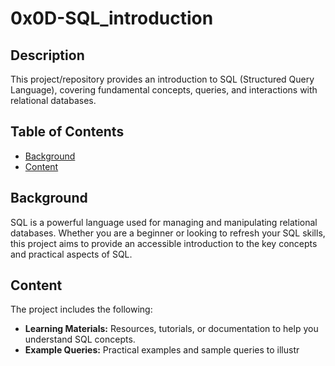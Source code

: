 # 0x0D-SQL_introduction

## Description

This project/repository provides an introduction to SQL (Structured Query Language), covering fundamental concepts, queries, and interactions with relational databases.

## Table of Contents

- [Background](#background)
- [Content](#content)

## Background

SQL is a powerful language used for managing and manipulating relational databases. Whether you are a beginner or looking to refresh your SQL skills, this project aims to provide an accessible introduction to the key concepts and practical aspects of SQL.

## Content

The project includes the following:

- **Learning Materials:** Resources, tutorials, or documentation to help you understand SQL concepts.
- **Example Queries:** Practical examples and sample queries to illustr
